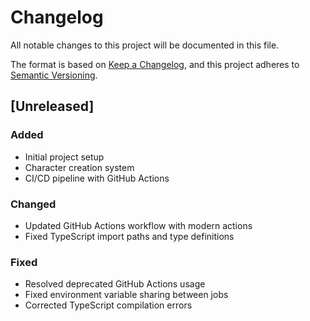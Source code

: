 # Changelog

All notable changes to this project will be documented in this file.

The format is based on [Keep a Changelog](https://keepachangelog.com/en/1.0.0/),
and this project adheres to [Semantic Versioning](https://semver.org/spec/v2.0.0.html).

## [Unreleased]

### Added

- Initial project setup
- Character creation system
- CI/CD pipeline with GitHub Actions

### Changed

- Updated GitHub Actions workflow with modern actions
- Fixed TypeScript import paths and type definitions

### Fixed

- Resolved deprecated GitHub Actions usage
- Fixed environment variable sharing between jobs
- Corrected TypeScript compilation errors
